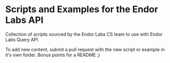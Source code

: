 # Scripts and Examples for the Endor Labs API
Collection of scripts sourced by the Endor Labs CS team to use with Endor Labs Query API

To add new content, submit a pull request with the new script or example in it's own folder. Bonus points for a README ;) 


